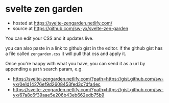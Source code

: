 # svelte zen garden

- hosted at https://svelte-zengarden.netlify.com/
- source at https://github.com/sw-yx/svelte-zen-garden


You can edit your CSS and it updates live.

you can also paste in a link to github gist in the editor. if the github gist has a file called `zengarden.css` it will pull that css and apply it.

Once you're happy with what you have, you can send it as a url by appending a `path` search param, e.g.

- https://svelte-zengarden.netlify.com/?path=https://gist.github.com/sw-yx/0e1d14276ef9d2608453fed3c7dfa4ec
- https://svelte-zengarden.netlify.com/?path=https://gist.github.com/sw-yx/67a8c6f39aae5e206b43eb662edb75b9
